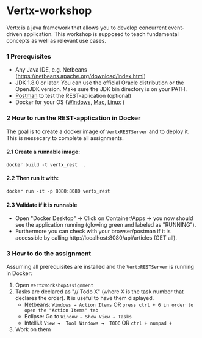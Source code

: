 # Vertx-workshop

Vertx is a java framework that allows you to develop concurrent event-driven application. This workshop is supposed to teach fundamental concepts as well as relevant use cases.

### 1 Prerequisites
* Any Java IDE, e.g. Netbeans (https://netbeans.apache.org/download/index.html)
* JDK 1.8.0 or later. You can use the official Oracle distribution or the OpenJDK version. Make sure the JDK bin directory is on your PATH.
* [Postman](https://www.postman.com/downloads/) to test the REST-aplication (optional)
* Docker for your OS ([Windows](https://docs.docker.com/docker-for-windows/install/), [Mac](https://docs.docker.com/docker-for-mac/install/), [Linux](https://docs.docker.com/engine/install/) )

### 2 How to run the REST-application in Docker
The goal is to create a docker image of `VertxRESTServer` and to deploy it. This is nessecary to complete all assignments.

#### 2.1 Create a runnable image:
    docker build -t vertx_rest  .

#### 2.2 Then run it with:                
    docker run -it -p 8080:8080 vertx_rest

#### 2.3 Validate if it is runnable
* Open "Docker Desktop" -> Click on Container/Apps -> you now should see the application running (glowing green and labeled as "RUNNING").
* Furthermore you can check with your browser/postman if it is accessible by calling http://localhost:8080/api/articles (GET all).
 
### 3 How to do the assignment
Assuming all prerequisites are installed and the `VertxRESTServer` is running in Docker:
1. Open `VertxWorkshopAssignment`
2. Tasks are declared as "// Todo X" (where X is the task number that declares the order). It is useful to have them displayed.
   - Netbeans: `Windows → Action Items` OR `press ctrl + 6 in order to open the "Action Items" tab`
   - Eclipse: Go to `Window → Show View → Tasks`
   - IntelliJ: `View →  Tool Windows →  TODO` OR `ctrl + numpad +`
3. Work on them
 



